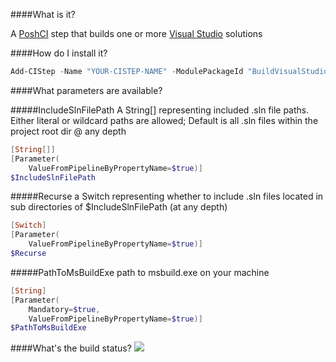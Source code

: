 ####What is it?

A [PoshCI](https://github.com/PoshCI/PoshCI) step that builds one or more [Visual Studio](http://www.visualstudio.com) solutions

####How do I install it?

```PowerShell
Add-CIStep -Name "YOUR-CISTEP-NAME" -ModulePackageId "BuildVisualStudioSln"
```

####What parameters are available?

#####IncludeSlnFilePath
A String[] representing included .sln file paths. Either literal or wildcard paths are allowed; Default is all .sln files within the project root dir @ any depth
```PowerShell
[String[]]
[Parameter(
    ValueFromPipelineByPropertyName=$true)]
$IncludeSlnFilePath
```

#####Recurse
a Switch representing whether to include .sln files located in sub directories of $IncludeSlnFilePath (at any depth)
```PowerShell
[Switch]
[Parameter(
    ValueFromPipelineByPropertyName=$true)]
$Recurse
```

#####PathToMsBuildExe
path to msbuild.exe on your machine
```PowerShell
[String]
[Parameter(
    Mandatory=$true,
    ValueFromPipelineByPropertyName=$true)]
$PathToMsBuildExe
```

####What's the build status?
![](https://ci.appveyor.com/api/projects/status/9tp100rf05jd7mcy?svg=true)
